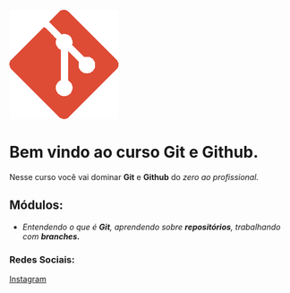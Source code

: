 ![Logo do Git](logogit.png)
# Bem vindo ao curso Git e Github.
Nesse curso você vai dominar **Git** e **Github** do _zero ao profissional._ 

## Módulos:
* _Entendendo o que é **Git**, aprendendo sobre **repositórios**, trabalhando com **branches.**_

### Redes Sociais:
[Instagram](https://instagram.com/cavalcantegabriel_)

